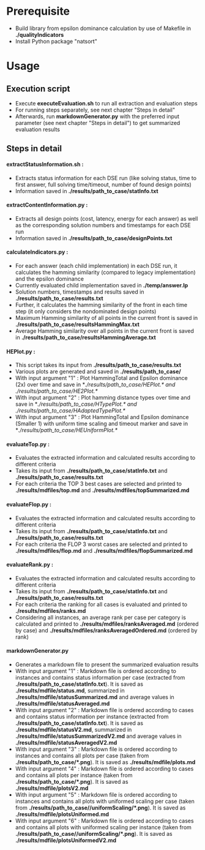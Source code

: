 # Prerequisite
- Build library from epsilon dominance calculation by use of Makefile in **./qualityIndicators**
- Install Python package "natsort"

# Usage
## Execution script
- Execute **executeEvaluation.sh** to run all extraction and evaluation steps
- For running steps separately, see next chapter "Steps in detail"
- Afterwards, run **markdownGenerator.py** with the preferred input parameter (see next chapter "Steps in detail") to get summarized evaluation results

## Steps in detail
#### **extractStatusInformation.sh** : 
- Extracts status information for each DSE run (like solving status, time to first answer, full solving time/timeout, number of found design points)
- Information saved in **./results/path_to_case/statInfo.txt**

#### **extractContentInformation.py** :
- Extracts all design points (cost, latency, energy for each answer) as well as the corresponding solution numbers and timestamps for each DSE run
- Information saved in **./results/path_to_case/designPoints.txt**

#### **calculateIndicators.py** :
- For each answer (each child implementation) in each DSE run, it calculates the hamming similarity (compared to legacy implementation) and the epsilon dominance
- Currently evaluated child implementation saved in **./temp/answer.lp**
- Solution numbers, timestamps and results saved in **./results/path_to_case/results.txt**
- Further, it calculates the hamming similarity of the front in each time step (it only considers the nondominated design points)
- Maximum Hamming similarity of all points in the current front is saved in **./results/path_to_case/resultsHammingMax.txt**
- Average Hamming similarity over all points in the current front is saved in **./results/path_to_case/resultsHammingAverage.txt**

#### **HEPlot.py** :
- This script takes its input from **./results/path_to_case/results.txt**
- Various plots are generated and saved in **./results/path_to_case/**
- With input argument "1" : Plot HammingTotal and Epsilon dominance (2x) over time and save in **./results/path_to_case/HEPlot.\* and ./results/path_to_case/HE2Plot.\**
- With input argument "2" : Plot hamming distance types over time and save in **./results/path_to_case/HTypePlot.\* and ./results/path_to_case/HAdaptedTypePlot.\**
- With input argument "3" : Plot HammingTotal and Epsilon dominance (Smaller 1) with uniform time scaling and timeout marker and save in **./results/path_to_case/HEUniformPlot.\**

#### **evaluateTop.py** :
- Evaluates the extracted information and calculated results according to different criteria
- Takes its input from **./results/path_to_case/statInfo.txt** and **./results/path_to_case/results.txt**
- For each criteria the TOP 3 best cases are selected and printed to **./results/mdfiles/top.md** and **./results/mdfiles/topSummarized.md**

#### **evaluateFlop.py** :
- Evaluates the extracted information and calculated results according to different criteria
- Takes its input from **./results/path_to_case/statInfo.txt** and **./results/path_to_case/results.txt**
- For each criteria the FLOP 3 worst cases are selected and printed to **./results/mdfiles/flop.md** and **./results/mdfiles/flopSummarized.md**

#### **evaluateRank.py** :
- Evaluates the extracted information and calculated results according to different criteria
- Takes its input from **./results/path_to_case/statInfo.txt** and **./results/path_to_case/results.txt**
- For each criteria the ranking for all cases is evaluated and printed to **./results/mdfiles/ranks.md**
- Considering all instances, an average rank per case per category is calculated and printed to **./results/mdfiles/ranksAveraged.md** (ordered by case) and **./results/mdfiles/ranksAveragedOrdered.md** (ordered by rank)

#### **markdownGenerator.py**
- Generates a markdown file to present the summarized evaluation results
- With input argument "1" : Markdown file is ordered according to instances and contains status information per case (extracted from **./results/path_to_case/statInfo.txt**). It is saved as **./results/mdfile/status.md**, summarized in **./results/mdfile/statusSummarized.md** and average values in **./results/mdfile/statusAveraged.md**
- With input argument "2" : Markdown file is ordered according to cases and contains status information per instance (extracted from **./results/path_to_case/statInfo.txt**). It is saved as **./results/mdfile/statusV2.md**, summarized in **./results/mdfile/statusSummarizedV2.md** and average values in **./results/mdfile/statusAveragedV2.md**
- With input argument "3" : Markdown file is ordered according to instances and contains all plots per case (taken from **./results/path_to_case/*.png**). It is saved as **./results/mdfile/plots.md**
- With input argument "4" : Markdown file is ordered according to cases and contains all plots per instance (taken from **./results/path_to_case/*.png**). It is saved as **./results/mdfile/plotsV2.md**
- With input argument "5" : Markdown file is ordered according to instances and contains all plots with uniformed scaling per case (taken from **./results/path_to_case//uniformScaling/*.png**). It is saved as **./results/mdfile/plotsUniformed.md**
- With input argument "6" : Markdown file is ordered according to cases and contains all plots with uniformed scaling per instance (taken from **./results/path_to_case//uniformScaling/*.png**). It is saved as **./results/mdfile/plotsUniformedV2.md**
